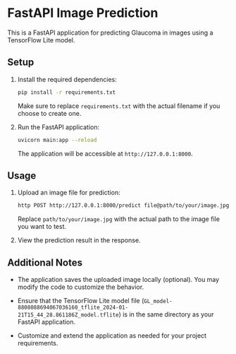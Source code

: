 # FastAPI Image Prediction

This is a FastAPI application for predicting Glaucoma in images using a TensorFlow Lite model.

## Setup

1. Install the required dependencies:

    ```bash
    pip install -r requirements.txt
    ```

   Make sure to replace `requirements.txt` with the actual filename if you choose to create one.

2. Run the FastAPI application:

    ```bash
    uvicorn main:app --reload
    ```

   The application will be accessible at `http://127.0.0.1:8000`.

## Usage

1. Upload an image file for prediction:

    ```bash
    http POST http://127.0.0.1:8000/predict file@path/to/your/image.jpg
    ```

   Replace `path/to/your/image.jpg` with the actual path to the image file you want to test.

2. View the prediction result in the response.

## Additional Notes

- The application saves the uploaded image locally (optional). You may modify the code to customize the behavior.

- Ensure that the TensorFlow Lite model file (`GL_model-8808088694067036160_tflite_2024-01-21T15_44_28.861186Z_model.tflite`) is in the same directory as your FastAPI application.

- Customize and extend the application as needed for your project requirements.

